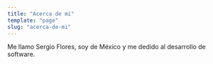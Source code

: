 ```yaml
---
title: "Acerca de mi"
template: "page"
slug: "acerca-de-mi"
---
```


Me llamo Sergio Flores, soy de México y me dedido al desarrollo de software.
